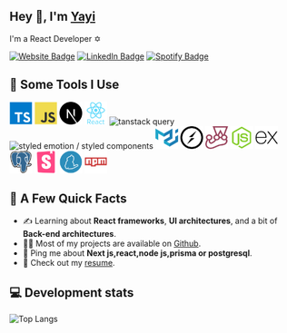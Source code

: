 <h2>Hey 👋, I'm <a href="https://yayi-portafolio.netlify.app/">Yayi</a></h2>

<p>I'm a React Developer ✡️

<p><a href="https://yayi-portafolio.netlify.app/"><img src="https://img.shields.io/badge/yayiportafolio.netlify.app-4E69C8?style=flat-square&amp;labelColor=4E69C8&amp;logo=Firefox&amp;link=https://yayi-portafolio.netlify.app/" alt="Website Badge"></a>
<a href="https://www.linkedin.com/in/hermy-diaz-9504011a2/"><img src="https://img.shields.io/badge/-@hermydiaz-0077B5?style=flat-square&amp;labelColor=0077B5&amp;logo=LinkedIn&amp;link=https://www.linkedin.com/in/hermy-diaz-9504011a2/" alt="LinkedIn Badge"></a>
<a href="https://open.spotify.com/user/31hmn4772a32vwsksjvsrpxtvmvm"><img src="https://img.shields.io/badge/-@Yayi-1ED760?style=flat-square&amp;labelColor=fff&amp;logo=Spotify&amp;link=https://open.spotify.com/user/31hmn4772a32vwsksjvsrpxtvmvm" alt="Spotify Badge"></a></p>

<h2>🚀 Some Tools I Use</h2>
<p align="left">
<img src="https://raw.githubusercontent.com/devicons/devicon/master/icons/typescript/typescript-original.svg" alt="typescript" width="40" height="40" />
<img src="https://raw.githubusercontent.com/devicons/devicon/master/icons/javascript/javascript-original.svg" alt="javascript" width="40" height="40" />
<img src="https://raw.githubusercontent.com/devicons/devicon/master/icons/nextjs/nextjs-original.svg" alt="nextjs" width="40" height="40" />
<img src="https://raw.githubusercontent.com/devicons/devicon/master/icons/react/react-original-wordmark.svg" alt="react" width="40" height="40" />
<img src="https://miro.medium.com/v2/resize:fit:1400/1*elhu-42TzQEdsFjKDbQhhA.png" alt="tanstack query" width="40" height="40" />
<img src="https://www.hoseinh.com/wp-content/uploads/2021/04/emotion.png" alt="styled emotion / styled components" width="40" height="40" />
<img src="https://raw.githubusercontent.com/devicons/devicon/master/icons/materialui/materialui-original.svg" alt="materialui" width="40" height="40" />
<img src="https://raw.githubusercontent.com/devicons/devicon/master/icons/socketio/socketio-original.svg" alt="socketio" width="40" height="40" />
<img src="https://raw.githubusercontent.com/devicons/devicon/master/icons/jest/jest-plain.svg" alt="jest" width="40" height="40" />
<img src="https://raw.githubusercontent.com/devicons/devicon/master/icons/nodejs/nodejs-original.svg" alt="nodejs" width="40" height="40" />
<img src="https://raw.githubusercontent.com/devicons/devicon/master/icons/express/express-original.svg" alt="express" width="40" height="40" />
<img src="https://raw.githubusercontent.com/devicons/devicon/master/icons/postgresql/postgresql-original.svg" alt="postgresql" width="40" height="40" />
<img src="https://raw.githubusercontent.com/devicons/devicon/master/icons/storybook/storybook-original.svg" alt="storybook" width="40" height="40" />
<img src="https://raw.githubusercontent.com/devicons/devicon/master/icons/yarn/yarn-original.svg" alt="yarn" width="40" height="40" />
<img src="https://raw.githubusercontent.com/devicons/devicon/master/icons/npm/npm-original-wordmark.svg" alt="npm" width="40" height="40" />
</p>

<h2>🌟 A Few Quick Facts</h2>
<ul>
<li>✍️ Learning about <strong>React frameworks</strong>, <strong>UI architectures</strong>, and a bit of <strong>Back-end architectures</strong>.</li>
<li>👨‍💻 Most of my projects are available on <a href="https://github.com/yayidg22?tab=repositories">Github</a>.</li>
<li>💬 Ping me about <strong>Next js,react,node js,prisma or postgresql</strong>.</li>
<li>📖 Check out my <a href="https://yayi-portafolio.netlify.app/static/media/cv.f66032ad.pdf">resume</a>.</li>
</ul>

<h2>💻 Development stats</h2>

![Top Langs](https://github-readme-stats.vercel.app/api/top-langs/?username=yayidg22&hide_progress=true&theme=dark&show_icons=true)
  



